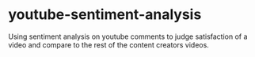 # youtube-sentiment-analysis
Using sentiment analysis on youtube comments to judge satisfaction of a video and compare to the rest of the content creators videos.
